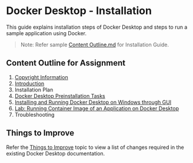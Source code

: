 # Docker Desktop - Installation
This guide explains installation steps of Docker Desktop and steps to run a sample application using Docker.
> Note: Refer sample [Content Outline.md](./Content_Outline.md) for Installation Guide.
## Content Outline for Assignment
1. [Copyright Information](./copyright.md)
2. [Introduction](./Introduction.md)
3. Installation Plan
4. [Docker Desktop Preinstallation Tasks](./Preinstallation.md)
5. [Installing and Running Docker Desktop on Windows through GUI](./Installation.md)
6. [Lab: Running Container Image of an Application on Docker Desktop](./Lab-run.md)
7. Troubleshooting


## Things to Improve
 Refer the [Things to Improve](./Things-to-Improve.md) topic to view a list of changes required in the existing Docker Desktop documentation.
